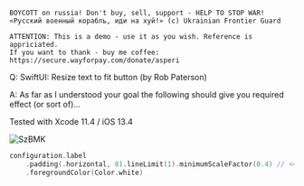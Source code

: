 ```
BOYCOTT on russia! Don't buy, sell, support - HELP TO STOP WAR!
«Русский военный корабль, иди на хуй!» (c) Ukrainian Frontier Guard

ATTENTION: This is a demo - use it as you wish. Reference is appriciated.
If you want to thank - buy me coffee: https://secure.wayforpay.com/donate/asperi
```

Q: SwiftUI: Resize text to fit button (by Rob Paterson)

A: As far as I understood your goal the following should give you required effect (or sort of)... 

Tested with Xcode 11.4 / iOS 13.4

![SzBMK](https://user-images.githubusercontent.com/62171579/170253700-ae5eca24-cca8-47b5-b834-dfb80c8e3bcc.png)


```swift
configuration.label
    .padding(.horizontal, 8).lineLimit(1).minimumScaleFactor(0.4) // << this place !
    .foregroundColor(Color.white)
```
